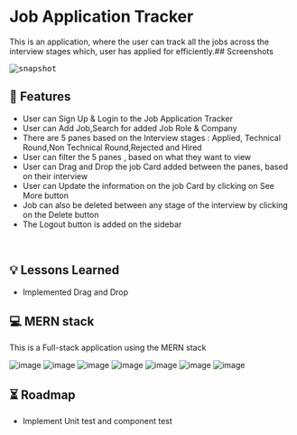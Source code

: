 # Job Application Tracker

This is an application, where the user can track all the jobs across the interview stages which, user has applied for efficiently.## Screenshots

<kbd>
<img src="https://drive.google.com/file/d/1k4tL5y6ibjGBjndPiJHCFUbG31EVTW9k/view?usp=sharing" alt="snapshot">
</kbd>

## 🚀 Features

- User can Sign Up & Login to the Job Application Tracker
- User can Add Job,Search for added Job Role & Company
- There are 5 panes based on the Interview stages : Applied, Technical Round,Non Technical Round,Rejected and Hired
- User can filter the 5 panes , based on what they want to view
- User can Drag and Drop the job Card added between the panes, based on their interview
- User can Update the information on the job Card by clicking on See More button
- Job can also be deleted between any stage of the interview by clicking on the Delete button
- The Logout button is added on the sidebar

 <br /> 
 
## 💡 Lessons Learned

- Implemented Drag and Drop

## 💻 MERN stack

This is a Full-stack application using the MERN stack

![image](https://img.shields.io/badge/MongoDB-4EA94B?style=for-the-badge&logo=mongodb&logoColor=white)
![image](https://img.shields.io/badge/Express.js-404D59?style=for-the-badge)
![image](https://img.shields.io/badge/React-20232A?style=for-the-badge&logo=react&logoColor=61DAFB)
![image](https://img.shields.io/badge/Node.js-43853D?style=for-the-badge&logo=node.js&logoColor=white)
![image](https://img.shields.io/badge/JavaScript-F7DF1E?style=for-the-badge&logo=javascript&logoColor=black)
![image](https://img.shields.io/badge/HTML5-E34F26?style=for-the-badge&logo=html5&logoColor=white)
![image](https://img.shields.io/badge/CSS3-1572B6?style=for-the-badge&logo=css3&logoColor=white)


## ⏳ Roadmap

- Implement Unit test and component test
